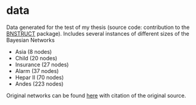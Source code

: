 data
====

Data generated for the test of my thesis (source code: contribution to the [BNSTRUCT](https://github.com/magodellepercussioni/bnstruct) package). Includes several instances of different sizes of the Bayesian Networks
- Asia (8 nodes)
- Child (20 nodes)
- Insurance (27 nodes)
- Alarm (37 nodes)
- Hepar II (70 nodes)
- Andes (223 nodes)

Original networks can be found [here](http://www.bnlearn.com/bnrepository/) with citation of the original source.
